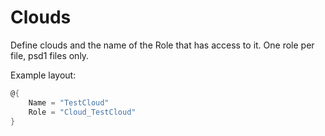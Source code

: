 # Clouds

Define clouds and the name of the Role that has access to it.
One role per file, psd1 files only.

Example layout:

```powershell
@{
    Name = "TestCloud"
    Role = "Cloud_TestCloud"
}
```
